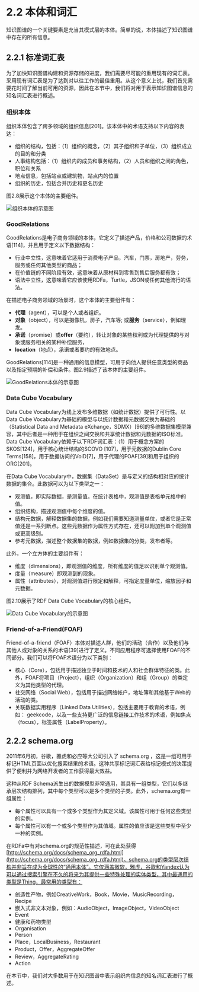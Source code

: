 # 2.2 本体和词汇

知识图谱的一个关键要素是充当其模式层的本体。简单的说，本体描述了知识图谱中存在的所有信息。

## 2.2.1 标准词汇表

为了加快知识图谱构建和资源存储的进度，我们需要尽可能的重用现有的词汇表。采用现有词汇表是为了达到对以往工作的最佳重用。从这个意义上说，我们首先需要花时间了解当前可用的资源，因此在本节中，我们将对用于表示知识图谱信息的知名词汇表进行概述。

### 组织本体

组织本体包含了跨多领域的组织信息[201]。该本体中的术语支持以下内容的表达：

- 组织的结构，包括：（1）组织的概念，（2）其子组织和子单位，（3）组织成立的目的和分类
- 人事结构包括：（1）组织内的成员和事务结构，（2）人员和组织之间的角色，职位和关系
- 地点信息，包括站点或建筑物，站点内的位置
- 组织的历史，包括合并历史和更名历史

图2.8展示这个本体的主要组件。

![组织本体的示意图](../../images/chapter2/2-8.png)

### GoodRelations

GoodRelations是电子商务领域的本体，它定义了描述产品，价格和公司数据的术语[114]，并且用于定义以下数据结构：

- 行业中立性，这意味着它适用于消费电子产品，汽车，门票，房地产，劳务，服务或任何其他类型的商品；
- 在价值链的不同阶段有效，这意味着从原材料到零售到售后服务都有效；
- 语法中立性，这意味着它应该使用RDFa，Turtle，JSON或任何其他流行的语法。

在描述电子商务领域的场景时，这个本体的主要组件有：

- **代理**（agent），可以是个人或者组织。
- **对象**（object），可以是摄像机，房子，汽车等; 或**服务**（service），例如理发。
- **承诺**（promise）或**offer**（要约），转让对象的某些权利或为代理提供的与对象或服务相关的某种补偿服务，
- **location**（地点），承诺或者要约的有效地点。

GoodRelations[114]是一种通用的信息模型，可用于向他人提供任意类型的商品以及指定预期的补偿和条件。图2.9描述了该本体的主要组件。

![GoodRelations本体的示意图](../../images/chapter2/2-9.png)

### Data Cube Vocabulary

Data Cube Vocabulary为线上发布多维数据（如统计数据）提供了可行性。以Data Cube Vocabulary为基础的模型与以统计数据和元数据交换为基础的（Statistical Data and Metadata eXchange，SDMX）[96]的多维数据集模型兼容，其中后者是一种用于在组织之间交换和共享统计数据和元数据的ISO标准。Data Cube Vocabulary依赖于以下RDF词汇表：（1）用于概念方案的SKOS[124]，用于核心统计结构的SCOVO [107]，用于元数据的Dublin Core Terms[158]，用于数据访问的VoiD[7]，用于代理的FOAF[39]和用于组织的ORG[201]。

在Data Cube Vocabulary中，数据集（DataSet）是与定义的结构相对应的统计数据的集合。此数据可以为以下类型之一：

- 观测值，即实际数据，是测量值。在统计表格中，观测值是表格单元格中的值。
- 组织结构，描述观测值中每个维度的值。
- 结构元数据，解释数据集的数据，例如我们需要知道测量单位，或者它是正常值还是一系列断点。这些元数据作为属性方式存在，还可以附加到单个观测值或更高级别。
- 参考元数据，描述整个数据集的数据，例如数据集的分类，发布者等。

此外，一个立方体的主要组件有：

- 维度（dimensions），即观测值的维度，所有维度的值足以识别单个观测值。
- 度量（measure）即观测到的现象。
- 属性（attributes），对观测值进行限定和解释，可指定度量单位，缩放因子和元数据。

图2.10展示了RDF Data Cube Vocabulary的核心组件。

![Data Cube Vocabulary的示意图](../../images/chapter2/2-10.png)

### Friend-of-a-Friend(FOAF)

Friend-of-a-friend（FOAF）本体对描述人群，他们的活动（合作）以及他们与其他人或对象的关系的术语[39]进行了定义。不同应用程序可选择使用FOAF的不同部分。我们可以将FOAF术语分为以下类别：

- 核心（Core），包括用于描述独立于时间和技术的人和社会群体特征的类。此外，FOAF将项目（Project），组织（Organization）和组（Group）的类定义为其他类型的代理。
- 社交网络（Social Web），包括用于描述网络帐户，地址簿和其他基于Web的活动的类。
- 关联数据实用程序（Linked Data Utilities），包括主要用于教育的术语，例如： geekcode，以及一些支持更广泛的信息链接工作技术的术语，例如焦点（focus），标签属性（LabelProperty）。

## 2.2.2 schema.org

2011年6月初，谷歌，雅虎和必应等大公司引入了 schema.org ，这是一组可用于标记HTML页面以优化搜索结果的术语。这种共享标记词汇表给标记模式的决策提供了便利并为网络开发者的工作获得最大效益。

这种从RDF Schema派生出的数据模型非常通用，其具有一组类型，它们以多继承层次结构排列，其中每个类型可以是多个类型的子类。此外，schema.org有一组属性：

- 每个属性可以具有一个或多个类型作为其定义域。该属性可用于任何这些类型的实例。
- 每个属性可以有一个或多个类型作为其值域。属性的值应该是这些类型中至少一种的实例。

在RDFa中有对schema.org的规范性描述，可在此处获得 [http://schema.org/docs/schema_org_rdfa.html](http://schema.org/docs/schema_org_rdfa.html)。schema.org的类型层次结构并非旨在成为全球性的“通用本体”。它仅涵盖微软，雅虎，谷歌和Yandex认为可以通过搜索引擎在不久的将来为其提供一些特殊处理的实体类型，其中最通用的类型是Thing，最常用的类型有：

- 创造性产物，例如CreativeWork，Book，Movie，MusicRecording，Recipe
- 嵌入式非文本对象，例如：AudioObject，ImageObject，VideoObject
- Event
- 健康和药物类型
- Organisation
- Person
- Place，LocalBusiness，Restaurant
- Product，Offer，AggregateOffer
- Review，AggregateRating
- Action

在本节中，我们对大多数用于在知识图谱中表示组织内信息的知名词汇表进行了概述。